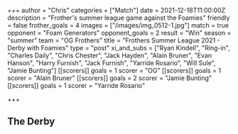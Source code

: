 +++
author = "Chris"
categories = ["Match"]
date = 2021-12-18T11:00:00Z
description = "Frother's summer league game against the Foamies"
friendly = false
frother_goals = 4
images = ["/images/img_0512-1.jpg"]
match = true
opponent = "Foam Generators"
opponent_goals = 2
result = "Win"
season = "summer"
team = "OG Frothers"
title = "Frothers Summer League 2021 - Derby with Foamies"
type = "post"
xi_and_subs = ["Ryan Kindell", "Ring-in", "Charles Daily", "Chris Chester", "Jack Hayden",  "Alain Bruner", "Evan Hanson", "Harry Furnish", "Jack Furnish", "Yarride Rosario", "Will Sule", "Jamie Bunting"]
[[scorers]]
goals = 1
scorer = "OG"
[[scorers]]
goals = 1
scorer = "Alain Bruner"
[[scorers]]
goals = 2
scorer = "Jamie Bunting"
[[scorers]]
goals = 1
scorer = "Yarride Rosario"

+++

## The Derby